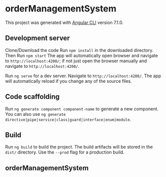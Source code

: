 # orderManagementSystem

This project was generated with [Angular CLI](https://github.com/angular/angular-cli) version 7.1.0.

## Development server

Clone/Download the code
Run `npm install` in the downloaded directory.
Then Run `npm start` 
The app will automatically open browser and navigate to `http://localhost:4200/`;
if not just open the browser manually and navigate to `http://localhost:4200/`.

Run `ng serve` for a dev server. Navigate to `http://localhost:4200/`. The app will automatically reload if you change any of the source files.

## Code scaffolding

Run `ng generate component component-name` to generate a new component. You can also use `ng generate directive|pipe|service|class|guard|interface|enum|module`.

## Build

Run `ng build` to build the project. The build artifacts will be stored in the `dist/` directory. Use the `--prod` flag for a production build.


## orderManagementSystem 

